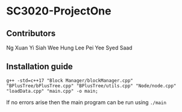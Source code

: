 # SC3020-ProjectOne

## Contributors

Ng Xuan Yi
Siah Wee Hung
Lee Pei Yee
Syed Saad

## Installation guide
```
g++ -std=c++17 "Block Manager/blockManager.cpp" "BPlusTree/bPlusTree.cpp" "BPlusTree/utils.cpp" "Node/node.cpp" "loadData.cpp" "main.cpp" -o main;
```

If no errors arise then the main program can be run using ```./main```